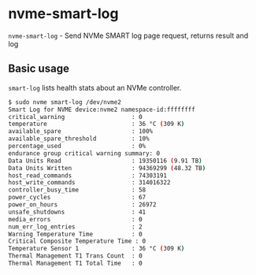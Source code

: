 # nvme-smart-log

`nvme-smart-log` - Send NVMe SMART log page request, returns result and log

## Basic usage
`smart-log` lists health stats about an NVMe controller.

```bash
$ sudo nvme smart-log /dev/nvme2
Smart Log for NVME device:nvme2 namespace-id:ffffffff
critical_warning                   : 0
temperature                        : 36 °C (309 K)
available_spare                    : 100%
available_spare_threshold          : 10%
percentage_used                    : 0%
endurance group critical warning summary: 0
Data Units Read                    : 19350116 (9.91 TB)
Data Units Written                 : 94369299 (48.32 TB)
host_read_commands                 : 74303191
host_write_commands                : 314016322
controller_busy_time               : 58
power_cycles                       : 67
power_on_hours                     : 26972
unsafe_shutdowns                   : 41
media_errors                       : 0
num_err_log_entries                : 2
Warning Temperature Time           : 0
Critical Composite Temperature Time : 0
Temperature Sensor 1               : 36 °C (309 K)
Thermal Management T1 Trans Count  : 0
Thermal Management T1 Total Time   : 0
```
